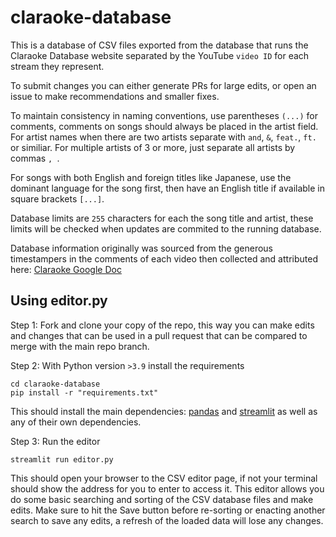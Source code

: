 # claraoke-database

This is a database of CSV files exported from the database that runs the Claraoke Database website separated by the YouTube `video ID` for each stream they represent.

To submit changes you can either generate PRs for large edits, or open an issue to make recommendations and smaller fixes.

To maintain consistency in naming conventions, use parentheses `(...)` for comments, comments on songs should always be placed in the artist field. For artist names when there are two artists separate with `and`, `&`, `feat.`, `ft.` or similiar. For multiple artists of 3 or more, just separate all artists by commas `, `.

For songs with both English and foreign titles like Japanese, use the dominant language for the song first, then have an English title if available in square brackets `[...]`.

Database limits are `255` characters for each the song title and artist, these limits will be checked when updates are commited to the running database.

Database information originally was sourced from the generous timestampers in the comments of each video then collected and attributed here: [Claraoke Google Doc](https://docs.google.com/spreadsheets/d/1MvMMqr2_qwVdnFR7m7gLAocx3cUauLC8MMyqJ2Mq8LE/edit?gid=967897437#gid=967897437)

## Using editor.py

Step 1: Fork and clone your copy of the repo, this way you can make edits and changes that can be used in a pull request that can be compared to merge with the main repo branch.

Step 2: With Python version `>3.9` install the requirements  
```
cd claraoke-database
pip install -r "requirements.txt"
```

This should install the main dependencies: [pandas](https://github.com/pandas-dev/pandas) and [streamlit](https://github.com/streamlit/streamlit) as well as any of their own dependencies.

Step 3: Run the editor  
```
streamlit run editor.py
```

This should open your browser to the CSV editor page, if not your terminal should show the address for you to enter to access it. This editor allows you do some basic searching and sorting of the CSV database files and make edits. Make sure to hit the Save button before re-sorting or enacting another search to save any edits, a refresh of the loaded data will lose any changes.